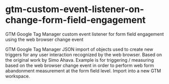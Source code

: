 # gtm-custom-event-listener-on-change-form-field-engagement
GTM Google Tag Manager custom event listener for form field engagement using the web browser change event

GTM Google Tag Manager JSON import of objects used to create new triggers for any user interaction recognized by the web browser. Based on the original work by Simo Ahava. Example is for triggering / measuring based on the web browser change event in order to perform web form abandonment measurement at the form field level. Import into a new GTM workspace. 
